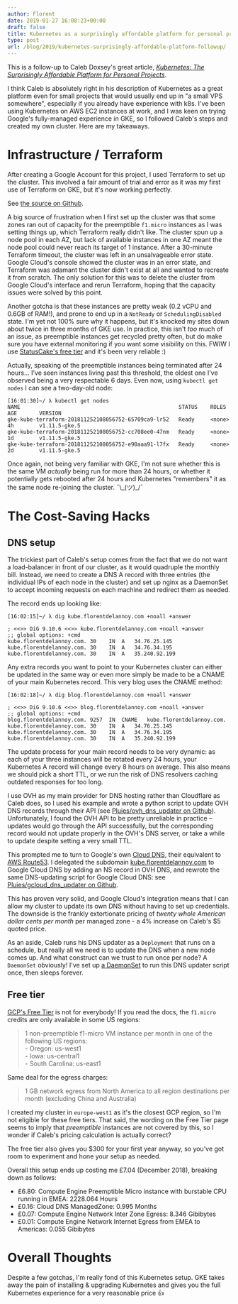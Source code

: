 ```yaml
---
author: Florent
date: 2019-01-27 16:08:23+00:00
draft: false
title: Kubernetes as a surprisingly affordable platform for personal projects - a follow-up
type: post
url: /blog/2019/kubernetes-surprisingly-affordable-platform-followup/
---
```


This is a follow-up to Caleb Doxsey's great article, _[Kubernetes: The Surprisingly Affordable Platform for Personal Projects](http://www.doxsey.net/blog/kubernetes--the-surprisingly-affordable-platform-for-personal-projects)_.

I think Caleb is absolutely right in his description of Kubernetes as a great platform even for small projects that would usually end up in "a small VPS somewhere", especially if you already have experience with k8s. I've been using Kubernetes on AWS EC2 instances at work, and I was keen on trying Google's fully-managed experience in GKE, so I followed Caleb's steps and created my own cluster. Here are my takeaways.

Infrastructure / Terraform
==========================

After creating a Google Account for this project, I used Terraform to set up the cluster. This involved a fair amount of trial and error as it was my first use of Terraform on GKE, but it's now working perfectly.

See [the source on Github](https://github.com/Pluies/k8s/blob/master/terraform/main.tf).

A big source of frustration when I first set up the cluster was that some zones ran out of capacity for the preemptible `f1.micro` instances as I was setting things up, which Terraform really didn't like. The cluster spun up a node pool in each AZ, but lack of available instances in one AZ meant the node pool could never reach its target of 1 instance. After a 30-minute Terraform timeout, the cluster was left in an unsalvageable error state. Google Cloud's console showed the cluster was in an error state, and Terraform was adamant the cluster didn't exist at all and wanted to recreate it from scratch. The only solution for this was to delete the cluster from Google Cloud's interface and rerun Terraform, hoping that the capacity issues were solved by this point.

Another gotcha is that these instances are pretty weak (0.2 vCPU and 0.6GB of RAM!), and prone to end up in a `NotReady` or `SchedulingDisabled` state. I'm yet not 100% sure why it happens, but it's knocked my sites down about twice in three months of GKE use. In practice, this isn't _too_ much of an issue, as preemptible instances get recycled pretty often, but do make sure you have external monitoring if you want some visibility on this. FWIW I use [StatusCake's free tier](https://www.statuscake.com/pricing/) and it's been very reliable :)

Actually, speaking of the preemptible instances being terminated after 24 hours... I've seen instances living past this threshold, the oldest one I've observed being a very respectable 6 days. Even now, using `kubectl get nodes` I can see a two-day-old node:

```
[16:01:30]~/ λ kubectl get nodes
NAME                                                  STATUS    ROLES     AGE       VERSION
gke-kube-terraform-201811252108056752-65709ca9-lr52   Ready     <none>    4h        v1.11.5-gke.5
gke-kube-terraform-201811252108056752-cc708ee0-47nm   Ready     <none>    1d        v1.11.5-gke.5
gke-kube-terraform-201811252108056752-e90aaa91-l7fx   Ready     <none>    2d        v1.11.5-gke.5
```

Once again, not being very familiar with GKE, I'm not sure whether this is the same VM _actually_ being run for more than 24 hours, or whether it potentially gets rebooted after 24 hours and Kubernetes "remembers" it as the same node re-joining the cluster. ¯\\\_(ツ)\_/¯

The Cost-Saving Hacks
=====================

DNS setup
---------

The trickiest part of Caleb's setup comes from the fact that we do not want a load-balancer in front of our cluster, as it would quadruple the monthly bill. Instead, we need to create a DNS A record with three entries (the individual IPs of each node in the cluster) and set up nginx as a DaemonSet to accept incoming requests on each machine and redirect them as needed.

The record ends up looking like:

```
[16:02:15]~/ λ dig kube.florentdelannoy.com +noall +answer

; <<>> DiG 9.10.6 <<>> kube.florentdelannoy.com +noall +answer
;; global options: +cmd
kube.florentdelannoy.com. 30	IN	A	34.76.25.145
kube.florentdelannoy.com. 30	IN	A	34.76.34.195
kube.florentdelannoy.com. 30	IN	A	35.240.92.199
```

Any extra records you want to point to your Kubernetes cluster can either be updated in the same way or even more simply be made to be a CNAME of your main Kubernetes record. This very blog uses the CNAME method:

```
[16:02:18]~/ λ dig blog.florentdelannoy.com +noall +answer

; <<>> DiG 9.10.6 <<>> blog.florentdelannoy.com +noall +answer
;; global options: +cmd
blog.florentdelannoy.com. 9257	IN	CNAME	kube.florentdelannoy.com.
kube.florentdelannoy.com. 30	IN	A	34.76.25.145
kube.florentdelannoy.com. 30	IN	A	34.76.34.195
kube.florentdelannoy.com. 30	IN	A	35.240.92.199
```

The update process for your main record needs to be very dynamic: as each of your three instances will be rotated every 24 hours, your Kubernetes A record will change every 8 hours on average. This also means we should pick a short TTL, or we run the risk of DNS resolvers caching outdated responses for too long.

I use OVH as my main provider for DNS hosting rather than Cloudflare as Caleb does, so I used his example and wrote a python script to update OVH DNS records through their API (see [Pluies/ovh_dns_updater on Github](https://github.com/Pluies/ovh_dns_updater)). Unfortunately, I found the OVH API to be pretty unreliable in practice – updates would go through the API successfully, but the corresponding record would not update properly in the OVH's DNS server, or take a while to update despite setting a very small TTL.

This prompted me to turn to Google's own [Cloud DNS](https://cloud.google.com/dns/docs/), their equivalent to [AWS Route53](https://aws.amazon.com/route53/). I delegated the subdomain [kube.florentdelannoy.com](kube.florentdelannoy.com) to Google Cloud DNS by adding an NS record in OVH DNS, and rewrote the same DNS-updating script for Google Cloud DNS: see [Pluies/gcloud_dns_updater on Github](https://github.com/Pluies/gcloud_dns_updater).

This has proven very solid, and Google Cloud's integration means that I can allow my cluster to update its own DNS without having to set up credentials. The downside is the frankly extortionate pricing of _twenty whole American dollar cents per month_ per managed zone - a 4% increase on Caleb's $5 quoted price.

As an aside, Caleb runs his DNS updater as a `Deployment` that runs on a schedule, but really all we need is to update the DNS when a new node comes up. And what construct can we trust to run once per node? A `DaemonSet` obviously! I've set up [a DaemonSet](https://github.com/Pluies/k8s/blob/master/kube/dns/templates/daemonset.yaml) to run this DNS updater script once, then sleeps forever.

Free tier
---------

[GCP's Free Tier](https://cloud.google.com/free/docs/gcp-free-tier) is not for everybody! If you read the docs, the `f1.micro` credits are only available in some US regions:

<blockquote>1 non-preemptible f1-micro VM instance per month in one of the following US regions:<br/>
- Oregon: us-west1<br/>
- Iowa: us-central1<br/>
- South Carolina: us-east1<br/></blockquote>

Same deal for the egress charges:

<blockquote>1 GB network egress from North America to all region destinations per month (excluding China and Australia)</blockquote>

I created my cluster in `europe-west1` as it's the closest GCP region, so I'm not eligible for these free tiers. That said, the wording on the Free Tier page seems to imply that _preemptible_ instances are not covered by this, so I wonder if Caleb's pricing calculation is actually correct?

The free tier also gives you $300 for your first year anyway, so you've got room to experiment and hone your setup as needed.

Overall this setup ends up costing me £7.04 (December 2018), breaking down as follows:

- £6.80: Compute Engine Preemptible Micro instance with burstable CPU running in EMEA: 2228.064 Hours
- £0.16: Cloud DNS ManagedZone: 0.995 Months
- £0.07: Compute Engine Network Inter Zone Egress: 8.346 Gibibytes
- £0.01: Compute Engine Network Internet Egress from EMEA to Americas: 0.055 Gibibytes

Overall Thoughts
================

Despite a few gotchas, I'm really fond of this Kubernetes setup. GKE takes away the pain of installing & upgrading Kubernetes and gives you the full Kubernetes experience for a very reasonable price 👍

